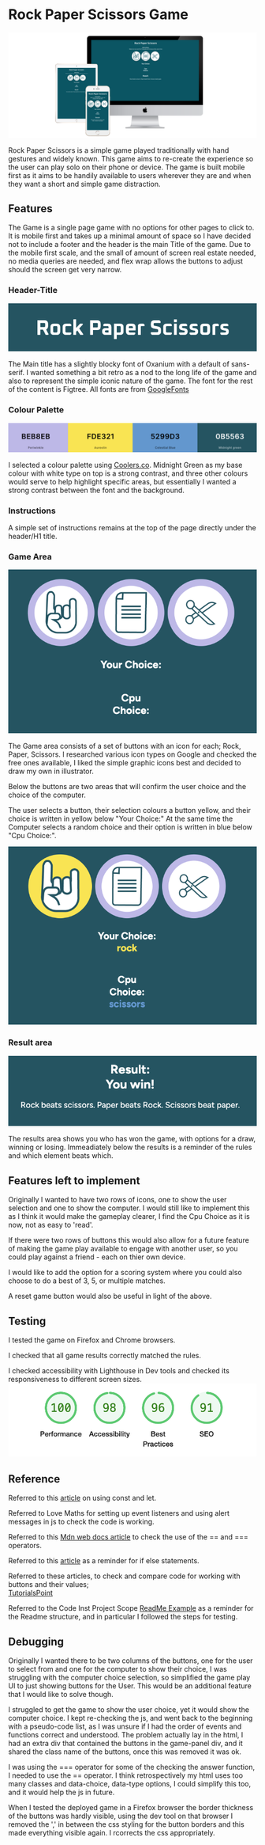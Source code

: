 # Rock Paper Scissors Game

![Screenshot of Rock Paper Scissors page on a range of screen sizes to show responsiveness](/assets/images/readmeimg/3-devices-white.png)

Rock Paper Scissors is a simple game played traditionally with hand gestures and widely known. This game aims to re-create the experience so the user can play solo on their phone or device. The game is built mobile first as it aims to be handily available to users wherever they are and when they want a short and simple game distraction.


## Features

The Game is a single page game with no options for other pages to click to. It is mobile first and takes up a minimal amount of space so I have decided not to include a footer and the header is the main Title of the game. Due to the mobile first scale, and the small of amount of screen real estate needed, no media queries are needed, and flex wrap allows the buttons to adjust should the screen get very narrow.

### Header-Title

![Screenshot of the title](/assets/images/readmeimg/RPS-title.png)

The Main title has a slightly blocky font of Oxanium with a default of sans-serif. I wanted something a bit retro as a nod to the long life of the game and also to represent the simple iconic nature of the game.
The font for the rest of the content is Figtree. All fonts are from [GoogleFonts](https://fonts.google.com/specimen/Oxanium?query=oxan)

### Colour Palette

![Color palette image from Coolers.co](/assets/images/readmeimg/rps-colors.png)

I selected a colour palette using [Coolers.co](https://coolors.co/beb8eb-fde321-5299d3-0b5563). Midnight Green as my base colour with white type on top is a strong contrast, and three other colours would serve to help highlight specific areas, but essentially I wanted a strong contrast between the font and the background.

### Instructions 

A simple set of instructions remains at the top of the page directly under the header/H1 title.

### Game Area

![Screengrab of the game area before play](/assets/images/readmeimg/RPS-gamearea001.png)

The Game area consists of a set of buttons with an icon for each; Rock, Paper, Scissors. I researched various icon types on Google and checked the free ones available, I liked the simple graphic icons best and decided to draw my own in illustrator.

Below the buttons are two areas that will confirm the user choice and the choice of the computer.

The user selects a button, their selection colours a button yellow, and their choice is written in yellow below "Your Choice:" At the same time the Computer selects a random choice and their option is written in blue below "Cpu Choice:".

![Screengrab of the game area once a selection has been made](/assets/images/readmeimg/RPS-gamearea002.png)


### Result area

![Screengrab of the result area with the rules below](/assets/images/readmeimg/RPS-results.png)

The results area shows you who has won the game, with options for a draw, winning or losing. Immeadiately below the results is a reminder of the rules and which element beats which.


## Features left to implement

Originally I wanted to have two rows of icons, one to show the user selection and one to show the computer. I would still like to implement this as I think it would make the gameplay clearer, I find the Cpu Choice as it is now, not as easy to 'read'.

If there were two rows of buttons this would also allow for a future feature of making the game play available to engage with another user, so you could play against a friend - each on thier own device.

I would like to add the option for a scoring system where you could also choose to do a best of 3, 5, or multiple matches.

A reset game button would also be useful in light of the above.


## Testing
I tested the game on Firefox and Chrome browsers.

I checked that all game results correctly matched the rules.

I checked accessibility with Lighthouse in Dev tools and checked its responsiveness to different screen sizes.
![Screengrab of Lighthouse test](/assets/images/readmeimg/Screenshot%202024-08-24%20at%2021.00.46.png)


## Reference
Referred to this [article](https://www.shecodes.io/athena/124459-why-are-we-using-let-and-not-const#:~:text=We%20use%20let%20when%20we,that%20should%20not%20be%20reassigned) on using const and let.

Referred to Love Maths for setting up event listeners and using alert messages in js to check the code is working.

Referred to this [Mdn web docs article](https://developer.mozilla.org/en-US/docs/Web/JavaScript/Reference/Operators/Equality) to check the use of the == and === operators.

Referred to this [article](https://www.w3schools.com/js/js_if_else.asp) as a reminder for if else statements.

Referred to these articles, to check and compare code for working with buttons and their values;<br>
[TutorialsPoint](https://www.tutorialspoint.com/how-to-find-the-value-of-a-button-with-javascript#:~:text=of%20value%20attribute.-,Step%201%20%E2%88%92%20In%20this%20step%2C%20we%20will%20define%20a%20button,attribute%20associated%20with%20particular%20value.&text=property%20of%20JavaScript_-,Step%203%20%E2%88%92%20In%20the%20third%20step%2C%20we%20will%20display%20the,code%20is%20working%20or%20not.)

Referred to the Code Inst Project Scope [ReadMe Example](https://learn.codeinstitute.net/courses/course-v1:CodeInstitute+JSE_PAGPPF+2021_Q2/courseware/30137de05cd847d1a6b6d2c7338c4655/c3bd296fe9d643af86e76e830e1470dd/) as a reminder for the Readme structure, and in particular I followed the steps for testing.


## Debugging
Originally I wanted there to be two columns of the buttons, one for the user to select from and one for the computer to show their choice, I was struggling with the computer choice selection, so simplified the game play UI to just showing buttons for the User. This would be an additional feature that I would like to solve though.

I struggled to get the game to show the user choice, yet it would show the computer choice. I kept re-checking the js, and went back to the beginning with a pseudo-code list, as I was unsure if I had the order of events and functions correct and understood. The problem actually lay in the html, I had an extra div that contained the buttons in the game-panel div, and it shared the class name of the buttons, once this was removed it was ok.

I was using the === operator for some of the checking the answer function, I needed to use the == operator. I think retrospectively my html uses too many classes and data-choice, data-type options, I could simplify this too, and it would help the js in future.

When I tested the deployed game in a Firefox browser the border thickness of the buttons was hardly visible, using the dev tool on that browser I removed the ',' in between the css styling for the button borders and this made everything visible again. I rcorrects the css appropriately.


